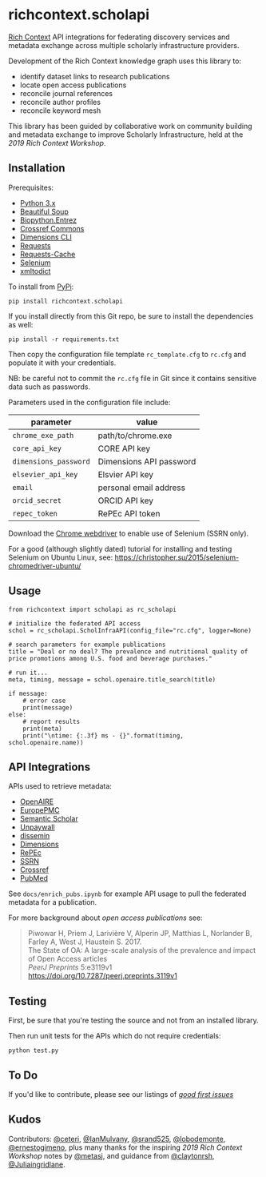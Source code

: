 # richcontext.scholapi

[Rich Context](https://coleridgeinitiative.org/richcontext)
API integrations for federating discovery services and metadata
exchange across multiple scholarly infrastructure providers.

Development of the Rich Context knowledge graph uses this library to:

  * identify dataset links to research publications
  * locate open access publications
  * reconcile journal references
  * reconcile author profiles
  * reconcile keyword mesh

This library has been guided by collaborative work on community
building and metadata exchange to improve Scholarly Infrastructure,
held at the *2019 Rich Context Workshop*.


## Installation

Prerequisites:

- [Python 3.x](https://www.python.org/downloads/)
- [Beautiful Soup](https://www.crummy.com/software/BeautifulSoup/bs4/doc/)
- [Biopython.Entrez](https://biopython.org/)
- [Crossref Commons](https://gitlab.com/crossref/crossref_commons_py)
- [Dimensions CLI](https://github.com/digital-science/dimcli)
- [Requests](https://2.python-requests.org/en/master/)
- [Requests-Cache](https://github.com/reclosedev/requests-cache)
- [Selenium](https://github.com/SeleniumHQ/selenium/)
- [xmltodict](https://github.com/martinblech/xmltodict)


To install from [PyPi](https://pypi.python.org/pypi/richcontext.scholapi):

```
pip install richcontext.scholapi
```

If you install directly from this Git repo, be sure to install the 
dependencies as well:

```
pip install -r requirements.txt
```

Then copy the configuration file template `rc_template.cfg` to `rc.cfg`
and populate it with your credentials.

NB: be careful not to commit the `rc.cfg` file in Git since it
contains sensitive data such as passwords.

Parameters used in the configuration file include:

| parameter | value | 
| --- | --- |
| `chrome_exe_path` | path/to/chrome.exe |
| `core_api_key` | CORE API key |
| `dimensions_password` | Dimensions API password |
| `elsevier_api_key` | Elsvier API key |
| `email` | personal email address |
| `orcid_secret` | ORCID API key |
| `repec_token` | RePEc API token |

Download the [Chrome webdriver](https://chromedriver.chromium.org/downloads) 
to enable use of Selenium (SSRN only).

For a good (although slightly dated) tutorial for installing and
testing Selenium on Ubuntu Linux, see:
<https://christopher.su/2015/selenium-chromedriver-ubuntu/>


## Usage

```
from richcontext import scholapi as rc_scholapi

# initialize the federated API access
schol = rc_scholapi.ScholInfraAPI(config_file="rc.cfg", logger=None)

# search parameters for example publications
title = "Deal or no deal? The prevalence and nutritional quality of price promotions among U.S. food and beverage purchases."

# run it...
meta, timing, message = schol.openaire.title_search(title)

if message:
    # error case
    print(message)
else:
    # report results
    print(meta)
    print("\ntime: {:.3f} ms - {}".format(timing, schol.openaire.name))
```


## API Integrations

APIs used to retrieve metadata:

  * [OpenAIRE](https://develop.openaire.eu/)
  * [EuropePMC](https://europepmc.org/RestfulWebService)
  * [Semantic Scholar](http://api.semanticscholar.org/)
  * [Unpaywall](https://unpaywall.org/products/api)
  * [dissemin](https://dissemin.readthedocs.io/en/latest/api.html)
  * [Dimensions](https://docs.dimensions.ai/dsl/api.html)
  * [RePEc](https://ideas.repec.org/api.html)
  * [SSRN](https://www.ssrn.com/)
  * [Crossref](https://www.crossref.org/services/metadata-delivery/)
  * [PubMed](https://www.ncbi.nlm.nih.gov/books/NBK25501/)

See `docs/enrich_pubs.ipynb` for example API usage to pull the
federated metadata for a publication.

For more background about *open access publications* see:

> Piwowar H, Priem J, Larivière V, Alperin JP, Matthias L, Norlander B, Farley A, West J, Haustein S. 2017.  
The State of OA: A large-scale analysis of the prevalence and impact of Open Access articles  
*PeerJ Preprints* 5:e3119v1  
<https://doi.org/10.7287/peerj.preprints.3119v1>


## Testing

First, be sure that you're testing the source and not from an
installed library.

Then run unit tests for the APIs which do not require credentials:

```
python test.py
```


## To Do

If you'd like to contribute, please see our listings of
[*good first issues*](https://github.com/Coleridge-Initiative/RCApi/labels/good%20first%20issue)


## Kudos

Contributors:
[@ceteri](https://github.com/ceteri), 
[@IanMulvany](https://github.com/IanMulvany),
[@srand525](https://github.com/srand525), 
[@lobodemonte](https://github.com/lobodemonte),
[@ernestogimeno](https://github.com/ernestogimeno),
plus many thanks for the inspiring *2019 Rich Context Workshop* notes by 
[@metasj](https://github.com/metasj),
and guidance from
[@claytonrsh](https://github.com/claytonrsh),
[@Juliaingridlane](https://github.com/Juliaingridlane).
